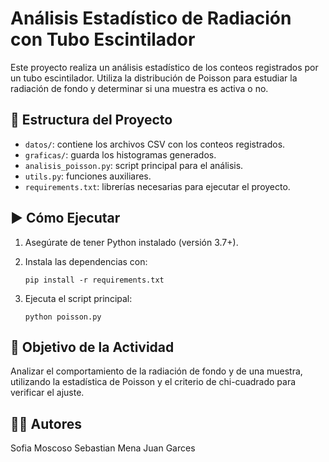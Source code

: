 # Análisis Estadístico de Radiación con Tubo Escintilador

Este proyecto realiza un análisis estadístico de los conteos registrados por un tubo escintilador. Utiliza la distribución de Poisson para estudiar la radiación de fondo y determinar si una muestra es activa o no.

## 📂 Estructura del Proyecto

- `datos/`: contiene los archivos CSV con los conteos registrados.
- `graficas/`: guarda los histogramas generados.
- `analisis_poisson.py`: script principal para el análisis.
- `utils.py`: funciones auxiliares.
- `requirements.txt`: librerías necesarias para ejecutar el proyecto.

## ▶️ Cómo Ejecutar

1. Asegúrate de tener Python instalado (versión 3.7+).
2. Instala las dependencias con:

   ```
   pip install -r requirements.txt
   ```

3. Ejecuta el script principal:

   ```
   python poisson.py
   ```

## 📌 Objetivo de la Actividad

Analizar el comportamiento de la radiación de fondo y de una muestra, utilizando la estadística de Poisson y el criterio de chi-cuadrado para verificar el ajuste.

## 👨‍🔬 Autores

Sofia Moscoso
Sebastian Mena
Juan Garces